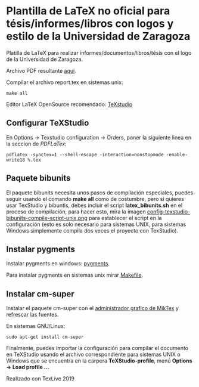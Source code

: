 # Plantilla de LaTeX no oficial para tésis/informes/libros con logos y estilo de la Universidad de Zaragoza

Platilla de LaTeX para realizar informes/documentos/libros/tésis con el logo de la Universidad de Zaragoza.

Archivo PDF resultante [aqui](report.pdf).

Compilar el archivo report.tex en sistemas unix:

```
make all
```

Editor LaTeX OpenSource recomendado: [TeXstudio](https://www.texstudio.org/)

## Configurar TeXStudio

En Options -> Texstudio configuration -> Orders, poner la siguiente linea en la seccion de *PDFLaTex*:

```
pdflatex -synctex=1 --shell-escape -interaction=nonstopmode -enable-write18 %.tex
```

## Paquete bibunits

El paquete bibunits necesita unos pasos de compilación especiales, puedes seguir usando el comando **make all** como de costumbre, pero si quieres usar TexStudio y bibuntis, debes incluir el script **latex_bibunits.sh** en el proceso de compilación, para hacer esto, mira la imagen [config-texstudio-bibunits-compile-script-unix.png](config-texstudio-bibunits-compile-script-unix.png?raw=true) para establecer el script en la configuración (esto es solo necesario para sistemas UNIX, para sistemas Windows simplemente compila dos veces el proyecto con TexStudio).

## Instalar pygments

Instalar pygments en windows: [pygments](https://tex.stackexchange.com/questions/369600/how-to-install-pygments-on-windows-7).

Para instalar pygments en sistemas unix mirar [Makefile](Makefile).

## Instalar cm-super

Instalar el paquete cm-super con el [administrador grafico de MikTex](https://tex.stackexchange.com/questions/88368/how-do-i-invoke-cm-super) y refrescar las fuentes.

En sistemas GNU/Linux:

```
sudo apt-get install cm-super
```

Finalmente, puedes importar la configuración para compilar el documento en TeXStudio usando el archivo correspondiente para sistemas UNIX o Windows que se encuentra en la carpera **TeXStudio-profile**, menú **Options -> Load profile ...**

Realizado con TexLive 2019
